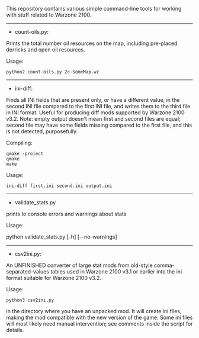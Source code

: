 This repository contains various simple command-line tools for working with stuff related to Warzone 2100.

_________________________

* count-oils.py:

Prints the total number oil resources on the map, including pre-placed derricks and open oil resources.

Usage: 

    python2 count-oils.py 2c-SomeMap.wz

_________________________

* ini-diff:

Finds all INI fields that are present only, or have a different value, in the second INI file compared to the first INI file, and writes them to the third file in INI format. Useful for producing diff mods supported by Warzone 2100 v3.2. Note: empty output doesn't mean first and second files are equal; second file may have some fields missing compared to the first file, and this is not detected, purposefully.

Compiling:

    qmake -project
    qmake
    make

Usage:

    ini-diff first.ini second.ini output.ini

_________________________

* validate_stats.py

prints to console errors and warnings about stats

Usage:

 python validate_stats.py [-h] [--no-warnings]

_________________________

* csv2ini.py:

An UNFINISHED converter of large stat mods from old-style comma-separated-values tables used in Warzone 2100 v3.1 or earlier into the ini format suitable for Warzone 2100 v3.2. 

Usage: 

    python3 csv2ini.py

in the directory where you have an unpacked mod. It will create ini files, making the mod compatible with the new version of the game. Some ini files will most likely need manual intervention; see comments inside the script for details.
